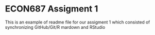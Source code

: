 # ECON687 Assigment 1
This is an example of readme file for our assigment 1 which consisted of synchronizing GitHub/Git/R mardown and RStudio 
